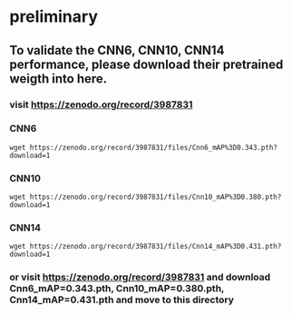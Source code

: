 # preliminary

## To validate the CNN6, CNN10, CNN14 performance, please download their pretrained weigth into here.

### visit https://zenodo.org/record/3987831

### CNN6
```
wget https://zenodo.org/record/3987831/files/Cnn6_mAP%3D0.343.pth?download=1
```

### CNN10
```
wget https://zenodo.org/record/3987831/files/Cnn10_mAP%3D0.380.pth?download=1
```

### CNN14
```
wget https://zenodo.org/record/3987831/files/Cnn14_mAP%3D0.431.pth?download=1
```

### or visit https://zenodo.org/record/3987831 and download Cnn6_mAP=0.343.pth, Cnn10_mAP=0.380.pth, Cnn14_mAP=0.431.pth and move to this directory